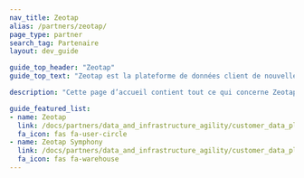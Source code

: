 ```yaml
---
nav_title: Zeotap
alias: /partners/zeotap/
page_type: partner
search_tag: Partenaire
layout: dev_guide

guide_top_header: "Zeotap"
guide_top_text: "Zeotap est la plateforme de données client de nouvelle génération. Elle offre la possibilité à votre marque d’unifier, d’améliorer et d’activer les données client dans un futur sans cookies tout en mettant la vie privée du client et la conformité au premier plan."

description: "Cette page d’accueil contient tout ce qui concerne Zeotap, y compris la manière d’intégrer Zeotap et d’utiliser Zeotap Symphony."

guide_featured_list:
- name: Zeotap
  link: /docs/partners/data_and_infrastructure_agility/customer_data_platform/zeotap/zeotap/
  fa_icon: fas fa-user-circle
- name: Zeotap Symphony
  link: /docs/partners/data_and_infrastructure_agility/customer_data_platform/zeotap/symphony/
  fa_icon: fas fa-warehouse
---
```


<br> 
